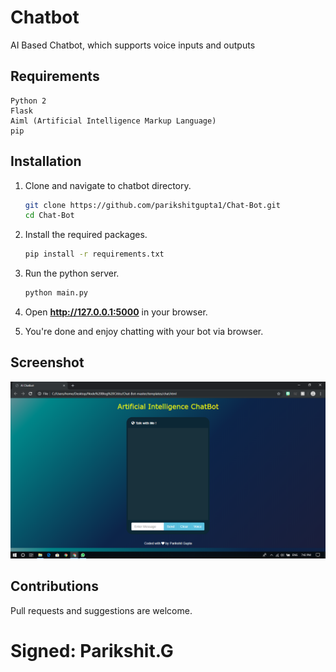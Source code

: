 # Chatbot
AI Based Chatbot, which supports voice inputs and outputs

## Requirements
    Python 2
    Flask
    Aiml (Artificial Intelligence Markup Language)
    pip

## Installation

1. Clone and navigate to chatbot directory.
    ```bash
    git clone https://github.com/parikshitgupta1/Chat-Bot.git
    cd Chat-Bot
    ```

2. Install the required packages.
    ```bash
    pip install -r requirements.txt
    ```

3. Run the python server.
    ```bash
    python main.py
    ```
4. Open **http://127.0.0.1:5000** in your browser.

5. You're done and enjoy chatting with your bot via browser.

## Screenshot

![Screenshot](screenshot.png)

## Contributions

Pull requests and suggestions are welcome.

# Signed: Parikshit.G
